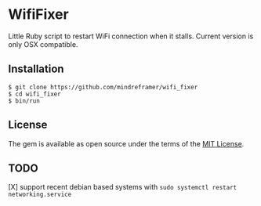 # WifiFixer

Little Ruby script to restart WiFi connection when it stalls.
Current version is only OSX compatible.

## Installation

    $ git clone https://github.com/mindreframer/wifi_fixer
    $ cd wifi_fixer
    $ bin/run

## License

The gem is available as open source under the terms of the [MIT License](http://opensource.org/licenses/MIT).



## TODO
 [X] support recent debian based systems with `sudo systemctl restart networking.service`


